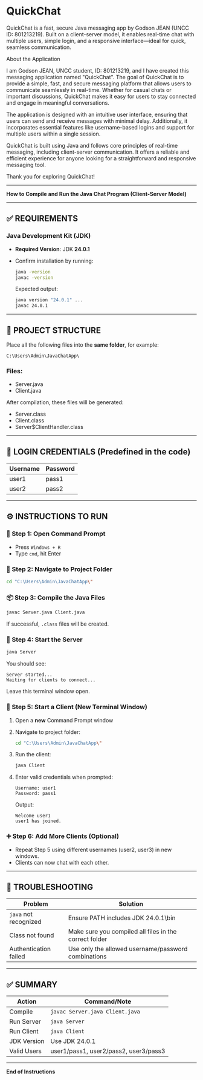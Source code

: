 # QuickChat
QuickChat is a fast, secure Java messaging app by Godson JEAN (UNCC ID: 801213219). Built on a client-server model, it enables real-time chat with multiple users, simple login, and a responsive interface—ideal for quick, seamless communication.


About the Application

I am Godson JEAN, UNCC student, ID: 801213219, and I have created this messaging application named "QuickChat". The goal of QuickChat is to provide a simple, fast, and secure messaging platform that allows users to communicate seamlessly in real-time. Whether for casual chats or important discussions, QuickChat makes it easy for users to stay connected and engage in meaningful conversations.

The application is designed with an intuitive user interface, ensuring that users can send and receive messages with minimal delay. Additionally, it incorporates essential features like username-based logins and support for multiple users within a single session.

QuickChat is built using Java and follows core principles of real-time messaging, including client-server communication. It offers a reliable and efficient experience for anyone looking for a straightforward and responsive messaging tool.

Thank you for exploring QuickChat!

---

**How to Compile and Run the Java Chat Program (Client-Server Model)**

---

## ✅ REQUIREMENTS

### Java Development Kit (JDK)

* **Required Version**: JDK **24.0.1**
* Confirm installation by running:

  ```bash
  java -version
  javac -version
  ```

  Expected output:

  ```bash
  java version "24.0.1" ...
  javac 24.0.1
  ```

---

## 📁 PROJECT STRUCTURE

Place all the following files into the **same folder**, for example:

```plaintext
C:\Users\Admin\JavaChatApp\
```

### Files:

* Server.java
* Client.java

After compilation, these files will be generated:

* Server.class
* Client.class
* Server\$ClientHandler.class

---

## 🧩 LOGIN CREDENTIALS (Predefined in the code)

| Username | Password |
| -------- | -------- |
| user1    | pass1    |
| user2    | pass2    |
---

## ⚙️ INSTRUCTIONS TO RUN

### 🔧 Step 1: Open Command Prompt

* Press `Windows + R`
* Type `cmd`, hit Enter

### 📂 Step 2: Navigate to Project Folder

```bash
cd "C:\Users\Admin\JavaChatApp\"
```

### 📦 Step 3: Compile the Java Files

```bash
javac Server.java Client.java
```

If successful, `.class` files will be created.

### 🚀 Step 4: Start the Server

```bash
java Server
```

You should see:

```
Server started...
Waiting for clients to connect...
```

Leave this terminal window open.

### 💬 Step 5: Start a Client (New Terminal Window)

1. Open a **new** Command Prompt window
2. Navigate to project folder:

   ```bash
   cd "C:\Users\Admin\JavaChatApp\"
   ```
3. Run the client:

   ```bash
   java Client
   ```
4. Enter valid credentials when prompted:

   ```
   Username: user1
   Password: pass1
   ```

   Output:

   ```
   Welcome user1
   user1 has joined.
   ```

### ➕ Step 6: Add More Clients (Optional)

* Repeat Step 5 using different usernames (user2, user3) in new windows.
* Clients can now chat with each other.

---

## 🚧 TROUBLESHOOTING

| Problem               | Solution                                               |
| --------------------- | ------------------------------------------------------ |
| `java` not recognized | Ensure PATH includes JDK 24.0.1\bin                    |
| Class not found       | Make sure you compiled all files in the correct folder |
| Authentication failed | Use only the allowed username/password combinations    |

---

## ✅ SUMMARY

| Action      | Command/Note                          |
| ----------- | ------------------------------------- |
| Compile     | `javac Server.java Client.java`       |
| Run Server  | `java Server`                         |
| Run Client  | `java Client`                         |
| JDK Version | Use JDK 24.0.1                        |
| Valid Users | user1/pass1, user2/pass2, user3/pass3 |

---

**End of Instructions**

